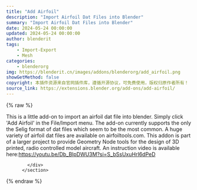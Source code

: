 ```yaml
---
title: "Add Airfoil"
description: "Import Airfoil Dat Files into Blender"
summary: "Import Airfoil Dat Files into Blender"
date: 2024-05-24 00:00:00
updated: 2024-05-24 00:00:00
author: blenderit
tags: 
    - Import-Export
    - Mesh
categories:
    - blenderorg
img: https://blenderit.cn/images/addons/blenderorg/add_airfoil.png
showGetMethod: false
copyright: 本插件资源来自官网插件库，遵循开源协议，可免费使用，版权归原作者所有！
source_link: https://extensions.blender.org/add-ons/add-airfoil/
---
```


{% raw %}
<section id="about" class="mt-3">
            <div class="box style-rich-text">
              <p>This is a little add-on to import an airfoil dat file into blender.
Simply click 'Add Airfoil' in the File/Import menu.
The add-on currently supports the only the Selig format of dat files which seem to be the most common.
A huge variety of airfoil dat files are available on airfoiltools.com.
This addon is part of a larger project to provide Geometry Node tools for the design of 3D printed, radio controlled model aircraft.
An instruction video is available here:<a rel="nofollow noopener noreferrer external" target="_blank" href="https://youtu.be/Db_BlpDWU3M?si=S_bSsUxuHrI6dPeD">https://youtu.be/Db_BlpDWU3M?si=S_bSsUxuHrI6dPeD</a></p>

            </div>
          </section>
<div style="display: none">blenderorg</div>
{% endraw %}